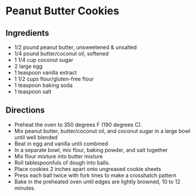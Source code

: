 # Peanut Butter Cookies

## Ingredients

- 1/2 pound peanut butter, unsweetened & unsalted
- 1/4 pound butter/coconut oil, softened
- 1 1/4 cup coconut sugar
- 2 large egg
- 1 teaspoon vanilla extract
- 1 1/2 cups flour/gluten-free flour
- 1 teaspoon baking soda
- 1 teaspoon salt

## Directions

- Preheat the oven to 350 degrees F (190 degrees C).
- Mix peanut butter, butter/coconut oil, and coconut sugar in a large bowl until well blended
- Beat in egg and vanilla until combined
- In a separate bowl, mix flour, baking powder, and salt together
- Mix flour mixture into butter mixture
- Roll tablespoonfuls of dough into balls.
- Place cookies 2 inches apart onto ungreased cookie sheets
- Press each ball twice with fork tines to make a crosshatch pattern
- Bake in the preheated oven until edges are lightly browned, 10 to 12 minutes.
